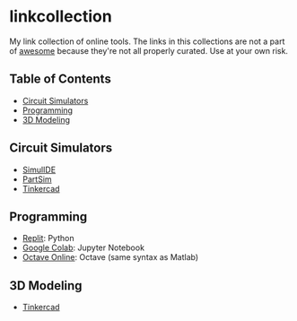 # linkcollection
My link collection of online tools.
The links in this collections are not a part of [awesome](https://awesome.re) because they're not all properly curated. Use at your own risk.


## Table of Contents
* [Circuit Simulators](#circuit-simulators)
* [Programming](#programming)
* [3D Modeling](#3d-modeling)

## Circuit Simulators
* [SimulIDE](https://www.simulide.com/p/home.html)
* [PartSim](https://www.partsim.com/)
* [Tinkercad](https://www.tinkercad.com/)


## Programming
* [Replit](https://replit.com/): Python
* [Google Colab](https://colab.research.google.com/): Jupyter Notebook
* [Octave Online](https://octave-online.net/): Octave (same syntax as Matlab)


## 3D Modeling
* [Tinkercad](https://www.tinkercad.com/)
